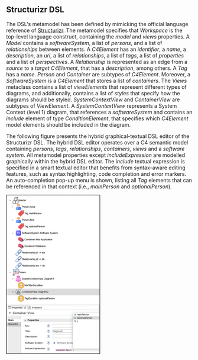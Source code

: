 ## Structurizr DSL

The DSL's metamodel has been defined by mimicking the official language reference of [Structurizr](https://docs.structurizr.com/dsl/language). The metamodel specifies that *Workspace* is the top-level language construct, containing the *model* and *views* properties. A *Model* contains a *softwareSystem*, a list of *persons*, and a list of *relationships* between elements. A *C4Element* has an *identifier*, a *name*, a *description*, an *url*, a list of *relationships*, a list of *tags*, a list of *properties* and a list of *perspectives*. A *Relationship* is represented as an edge from a *source* to a *target* *C4Element*, that has a *description*, among others. A *Tag* has a *name*. *Person* and *Container* are subtypes of *C4Element*. Moreover, a *SoftwareSystem* is a *C4Element* that stores a list of *containers*. The *Views* metaclass contains a list of *viewElements* that represent different types of diagrams, and additionally, contains a list of *styles* that specify how the diagrams should be styled. *SystemContextView* and *ContainerView* are subtypes of *ViewElement*. A *SystemContextView* represents a System Context (level 1) diagram, that references a *softwareSystem* and contains an *include* element of type *ConditionElement*, that specifies which *C4Element* model elements should be included in the diagram.

The following figure presents the hybrid graphical-textual DSL editor of the Structurizr DSL. The hybrid DSL editor operates over a C4 semantic model containing *persons*, *tags*, *relationships*, *containers*, *views* and a *software system*. All metamodel properties except *includeExpression* are modelled graphically within the hybrid DSL editor. The *include* textual expression is specified in a smart textual editor that benefits from syntax-aware editing features, such as syntax highlighting, code completion and error markers. An auto-completion pop-up menu is shown, listing all *Tag* elements that can be referenced in that context (i.e., *mainPerson* and *optionalPerson*).

<img src="StructurizrDsl.png" alt="Hybrid Graphical-Textual DSL Editor of the Structurizr DSL" width="50%" style="border: 1px solid #000;" />

